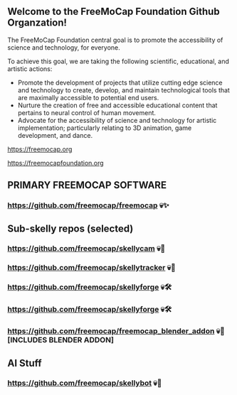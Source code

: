## Welcome to the FreeMoCap Foundation Github Organzation!

The FreeMoCap Foundation central goal is to promote the accessibility of science and technology, for everyone.

To achieve this goal, we are taking the following scientific, educational, and artistic actions:

- Promote the development of projects that utilize cutting edge science and technology to create, develop, and maintain technological tools that are maximally accessible to potential end users.
- Nurture the creation of free and accessible educational content that pertains to neural control of human movement.
- Advocate for the accessibility of science and technology for artistic implementation; particularly relating to 3D animation, game development, and dance.

https://freemocap.org

https://freemocapfoundation.org

## PRIMARY FREEMOCAP SOFTWARE
### https://github.com/freemocap/freemocap 💀✨

## Sub-skelly repos (selected)
### https://github.com/freemocap/skellycam 💀📸
### https://github.com/freemocap/skellytracker 💀🔭
### https://github.com/freemocap/skellyforge 💀🛠️
### https://github.com/freemocap/skellyforge 💀🛠️
### https://github.com/freemocap/freemocap_blender_addon 💀🥄 **[INCLUDES BLENDER ADDON]**

## AI Stuff
### https://github.com/freemocap/skellybot 💀🤖



<!--

**Here are some ideas to get you started:**

🙋‍♀️ A short introduction - what is your organization all about?
🌈 Contribution guidelines - how can the community get involved?
👩‍💻 Useful resources - where can the community find your docs? Is there anything else the community should know?
🍿 Fun facts - what does your team eat for breakfast?
🧙 Remember, you can do mighty things with the power of [Markdown](https://docs.github.com/github/writing-on-github/getting-started-with-writing-and-formatting-on-github/basic-writing-and-formatting-syntax)
-->
